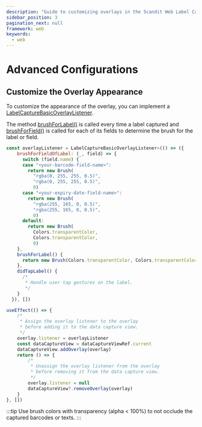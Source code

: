 ```yaml
---
description: "Guide to customizing overlays in the Scandit Web Label Capture SDK."
sidebar_position: 3
pagination_next: null
framework: web
keywords:
  - web
---
```


# Advanced Configurations

## Customize the Overlay Appearance

To customize the appearance of the overlay, you can implement a [LabelCaptureBasicOverlayListener](https://docs.scandit.com/data-capture-sdk/web/label-capture/api/ui/label-capture-basic-overlay-listener.html#interface-scandit.datacapture.label.ui.ILabelCaptureBasicOverlayListener).

The method [brushForLabel()](https://docs.scandit.com/data-capture-sdk/web/label-capture/api/ui/label-capture-basic-overlay-listener.html#method-scandit.datacapture.label.ui.ILabelCaptureBasicOverlayListener.BrushForLabel) is called every time a label captured and [brushForField()](https://docs.scandit.com/data-capture-sdk/web/label-capture/api/ui/label-capture-basic-overlay-listener.html#method-scandit.datacapture.label.ui.ILabelCaptureBasicOverlayListener.BrushForField) is called for each of its fields to determine the brush for the label or field.

```js
const overlayListener = LabelCaptureBasicOverlayListener>(() => ({
    brushForFieldOfLabel: (_, field) => {
      switch (field.name) {
      case "<your-barcode-field-name>":
        return new Brush(
          "rgba(0, 255, 255, 0.5)",
          "rgba(0, 255, 255, 0.5)",
          0)
      case "<your-expiry-date-field-name>":
        return new Brush(
          "rgba(255, 165, 0, 0.5)",
          "rgba(255, 165, 0, 0.5)",
          0)
      default:
        return new Brush(
          Colors.transparentColor,
          Colors.transparentColor,
          0)
    },
    brushForLabel() {
      return new Brush(Colors.transparentColor, Colors.transparentColor, 0)
    },
    didTapLabel() {
      /*
       * Handle user tap gestures on the label.
       */
    }
  }), [])

useEffect(() => {
    /*
     * Assign the overlay listener to the overlay
     * before adding it to the data capture view.
     */
    overlay.listener = overlayListener
    const dataCaptureView = dataCaptureViewRef.current
    dataCaptureView.addOverlay(overlay)
    return () => {
        /*
         * Unassign the overlay listener from the overlay
         * before removing it from the data capture view.
         */
        overlay.listener = null
        dataCaptureView?.removeOverlay(overlay)
    }
}, [])
```

:::tip
Use brush colors with transparency (alpha < 100%) to not occlude the captured barcodes or texts.
:::